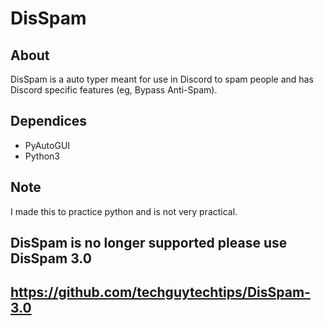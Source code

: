 # DisSpam

## About
DisSpam is a auto typer meant for use in Discord to spam people and has Discord specific features (eg, Bypass Anti-Spam).

## Dependices
- PyAutoGUI
- Python3

## Note
I made this to practice python and is not very practical.
## DisSpam is no longer supported please use DisSpam 3.0 
## https://github.com/techguytechtips/DisSpam-3.0
